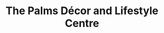 ---
title: "The Palms Décor and Lifestyle Centre"
url: /cape-town/the-palms-decor-and-lifestyle-centre/
shop: Einkaufszentrum
---